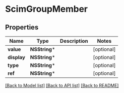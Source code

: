 # ScimGroupMember

## Properties
Name | Type | Description | Notes
------------ | ------------- | ------------- | -------------
**value** | **NSString*** |  | [optional] 
**display** | **NSString*** |  | [optional] 
**type** | **NSString*** |  | [optional] 
**ref** | **NSString*** |  | [optional] 

[[Back to Model list]](../README.md#documentation-for-models) [[Back to API list]](../README.md#documentation-for-api-endpoints) [[Back to README]](../README.md)


